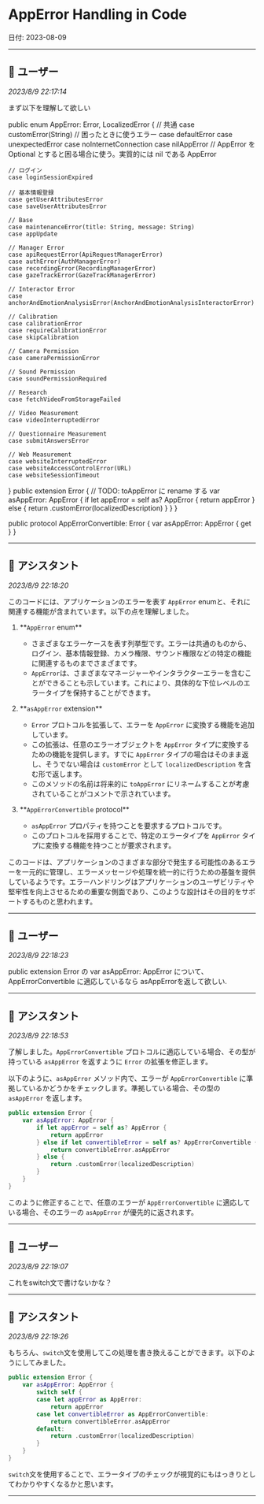 # AppError Handling in Code

日付: 2023-08-09

---

## 👤 ユーザー
*2023/8/9 22:17:14*

まず以下を理解して欲しい

public enum AppError: Error, LocalizedError {
    // 共通
    case customError(String) // 困ったときに使うエラー
    case defaultError
    case unexpectedError
    case noInternetConnection
    case nilAppError // AppError を Optional とすると困る場合に使う。実質的には nil である AppError

    // ログイン
    case loginSessionExpired

    // 基本情報登録
    case getUserAttributesError
    case saveUserAttributesError

    // Base
    case maintenanceError(title: String, message: String)
    case appUpdate

    // Manager Error
    case apiRequestError(ApiRequestManagerError)
    case authError(AuthManagerError)
    case recordingError(RecordingManagerError)
    case gazeTrackError(GazeTrackManagerError)

    // Interactor Error
    case anchorAndEmotionAnalysisError(AnchorAndEmotionAnalysisInteractorError)

    // Calibration
    case calibrationError
    case requireCalibrationError
    case skipCalibration

    // Camera Permission
    case cameraPermissionError

    // Sound Permission
    case soundPermissionRequired

    // Research
    case fetchVideoFromStorageFailed

    // Video Measurement
    case videoInterruptedError

    // Questionnaire Measurement
    case submitAnswersError

    // Web Measurement
    case websiteInterruptedError
    case websiteAccessControlError(URL)
    case websiteSessionTimeout
}
public extension Error {
    // TODO: toAppError に rename する
    var asAppError: AppError {
        if let appError = self as? AppError {
            return appError
        } else {
            return .customError(localizedDescription)
        }
    }
}

public protocol AppErrorConvertible: Error {
    var asAppError: AppError { get }
}

---

## 🤖 アシスタント
*2023/8/9 22:18:20*

このコードには、アプリケーションのエラーを表す `AppError` enumと、それに関連する機能が含まれています。以下の点を理解しました。

1. \*\*`AppError` enum\*\*
   - さまざまなエラーケースを表す列挙型です。エラーは共通のものから、ログイン、基本情報登録、カメラ権限、サウンド権限などの特定の機能に関連するものまでさまざまです。
   - `AppError`は、さまざまなマネージャーやインタラクターエラーを含むことができることも示しています。これにより、具体的な下位レベルのエラータイプを保持することができます。

2. \*\*`asAppError` extension\*\*
   - `Error` プロトコルを拡張して、エラーを `AppError` に変換する機能を追加しています。
   - この拡張は、任意のエラーオブジェクトを `AppError` タイプに変換するための機能を提供します。すでに `AppError` タイプの場合はそのまま返し、そうでない場合は `customError` として `localizedDescription` を含む形で返します。
   - このメソッドの名前は将来的に `toAppError` にリネームすることが考慮されていることがコメントで示されています。

3. \*\*`AppErrorConvertible` protocol\*\*
   - `asAppError` プロパティを持つことを要求するプロトコルです。
   - このプロトコルを採用することで、特定のエラータイプを `AppError` タイプに変換する機能を持つことが要求されます。

このコードは、アプリケーションのさまざまな部分で発生する可能性のあるエラーを一元的に管理し、エラーメッセージや処理を統一的に行うための基盤を提供しているようです。エラーハンドリングはアプリケーションのユーザビリティや堅牢性を向上させるための重要な側面であり、このような設計はその目的をサポートするものと思われます。

---

## 👤 ユーザー
*2023/8/9 22:18:23*

public extension Error の var asAppError: AppError  について、AppErrorConvertible に適応しているなら asAppErrorを返して欲しい.

---

## 🤖 アシスタント
*2023/8/9 22:18:53*

了解しました。`AppErrorConvertible` プロトコルに適応している場合、その型が持っている `asAppError` を返すように `Error` の拡張を修正します。

以下のように、`asAppError` メソッド内で、エラーが `AppErrorConvertible` に準拠しているかどうかをチェックします。準拠している場合、その型の `asAppError` を返します。

```swift
public extension Error {
    var asAppError: AppError {
        if let appError = self as? AppError {
            return appError
        } else if let convertibleError = self as? AppErrorConvertible {
            return convertibleError.asAppError
        } else {
            return .customError(localizedDescription)
        }
    }
}
```

このように修正することで、任意のエラーが `AppErrorConvertible` に適応している場合、そのエラーの `asAppError` が優先的に返されます。

---

## 👤 ユーザー
*2023/8/9 22:19:07*

これをswitch文で書けないかな？

---

## 🤖 アシスタント
*2023/8/9 22:19:26*

もちろん、`switch`文を使用してこの処理を書き換えることができます。以下のようにしてみました。

```swift
public extension Error {
    var asAppError: AppError {
        switch self {
        case let appError as AppError:
            return appError
        case let convertibleError as AppErrorConvertible:
            return convertibleError.asAppError
        default:
            return .customError(localizedDescription)
        }
    }
}
```

`switch`文を使用することで、エラータイプのチェックが視覚的にもはっきりとしてわかりやすくなるかと思います。

---
